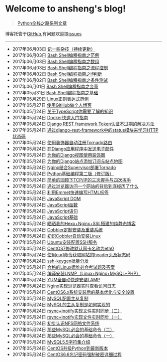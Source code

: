 # Welcome to ansheng's blog!

> [Python全栈之路系列文章](https://blog.ansheng.me/article/python-full-stack-way)

博客托管于[GitHub](https://github.com/anshengme/blog),有问题欢迎提[issues](https://github.com/anshengme/blog/issues)

---

- 2017年06月03日 [记一些杂技（持续更新）](https://blog.ansheng.me/article/remember-some-acrobatics)
- 2017年06月03日 [Bash Shell编程指南之范例](https://blog.ansheng.me/article/bash-shell-programming-guide-example)
- 2017年06月03日 [Bash Shell编程指南之数组](https://blog.ansheng.me/article/bash-shell-programming-guide-to-the-array)
- 2017年06月03日 [Bash Shell编程指南之流程控制](https://blog.ansheng.me/article/bash-shell-programming-guide-for-process-control)
- 2017年06月02日 [Bash Shell编程指南之if判断](https://blog.ansheng.me/article/bash-shell-programming-guide-if-judgment)
- 2017年06月02日 [Bash Shell编程指南之条件测试](https://blog.ansheng.me/article/bash-shell-programming-guide-conditional-test)
- 2017年06月01日 [Bash Shell编程指南之变量](https://blog.ansheng.me/article/bash-shell-programming-guide-for-variables)
- 2017年05月31日 [Bash Shell编程指南之基础](https://blog.ansheng.me/article/bash-shell-programming-guide)
- 2017年05月29日 [Linux正则表达式范例](https://blog.ansheng.me/article/examples-of-linux-regular-expressions)
- 2017年05月27日 [使用GitHub做个人博客](https://blog.ansheng.me/article/use-github-as-a-personal-blog)
- 2017年05月24日 [关于TypeScript你需要了解的知识](https://blog.ansheng.me/article/about-typescript-you-need-to-know-the-knowledge)
- 2017年05月24日 [Docker快速入门指南](https://blog.ansheng.me/article/docker-quick-start-guide)
- 2017年05月24日 [Django REST framework Token认证不过期的解决方法](https://blog.ansheng.me/article/django-rest-framework-token-expiring)
- 2017年05月24日 [通过django-rest-framework中的status模块来学习HTTP状态码](https://blog.ansheng.me/article/django-rest-framework-status-module-learn-the-http-status-code)
- 2017年05月24日 [使用装饰器自动注册Tornado路由](https://blog.ansheng.me/article/automatically-register-tornado-routes-with-decorators)
- 2017年05月24日 [在Django应用程序中发送电子邮件](https://blog.ansheng.me/article/send-an-e-mail-message-in-the-django-application)
- 2017年05月24日 [为你的Django视图使用装饰器](https://blog.ansheng.me/article/use-the-decorator-for-your-django-view)
- 2017年05月24日 [为你的Django站点添加订阅与站点地图](https://blog.ansheng.me/article/add-subscriptions-and-sitemaps-for-your-django-site)
- 2017年05月24日 [Nginx结合Supervisor部署Tornado](https://blog.ansheng.me/article/nginx-deployed-tornado-with-supervisor)
- 2017年05月24日 [Python基础编程第二版（修订版）](https://blog.ansheng.me/article/python-fundamental-programming-2nd-edition-revised-edition)
- 2017年05月24日 [简单的回顾下TCP/IP的三次握手与四次挥手](https://blog.ansheng.me/article/tcp-ip-three-handshakes-and-four-waving)
- 2017年05月24日 [通过浏览器访问一个网站的背后到底经历了什么](https://blog.ansheng.me/article/through-the-browser-to-access-a-site-behind-what-has-gone-through)
- 2017年05月24日 [利用Emmet快速编写HTML标签](https://blog.ansheng.me/article/quickly-write-html-tags-with-emmet)
- 2017年05月24日 [JavaScript DOM](https://blog.ansheng.me/article/javascript-dom)
- 2017年05月24日 [JavaScript函数](https://blog.ansheng.me/article/javascript-function)
- 2017年05月24日 [JavaScript语句](https://blog.ansheng.me/article/javascript-statements)
- 2017年05月24日 [JavaScript基础](https://blog.ansheng.me/article/javascript-foundation)
- 2017年05月24日 [晒晒我的Hexo+Nginx+SSL搭建的纯静态博客](https://blog.ansheng.me/article/hexo-nginx-built-purely-static-blog)
- 2017年05月24日 [Cobbler定制安装及重装系统](https://blog.ansheng.me/article/cobbler-custom-installation-and-reinstall-the-system)
- 2017年05月24日 [初识Cobbler自动安装Linux](https://blog.ansheng.me/article/acquaintance-cobbler-automatically-install-linux)
- 2017年05月24日 [Ubuntu安装配置SSH服务](https://blog.ansheng.me/article/ubuntu-install-configuration-ssh)
- 2017年05月24日 [CentOS7修改默认网卡名称为eth0](https://blog.ansheng.me/article/centos7-modify-network-name-eth0)
- 2017年05月24日 [使用curl命令获取网站的header头及状态码](https://blog.ansheng.me/article/linux-curl-header-status-code)
- 2017年05月24日 [ssh-keygen批量分发](https://blog.ansheng.me/article/ssh-keygen)
- 2017年05月24日 [合格的Linux运维必会考试题及答案](https://blog.ansheng.me/article/ops-linux-exam-questions)
- 2017年05月24日 [编译安装LNMP（Linux+Nginx+MySQL+PHP）](https://blog.ansheng.me/article/compile-install-lnmp)
- 2017年05月24日 [YUM全自动快速安装LAMP](https://blog.ansheng.me/article/yum-install-lamp)
- 2017年05月24日 [Nginx实现浏览器实时查看访问日志](https://blog.ansheng.me/article/nginx-live-view-acccess-log)
- 2017年05月24日 [CentOS6.x系统安装后的基本优化与安全设置](https://blog.ansheng.me/article/linux-basic-optimized-system-installation)
- 2017年05月24日 [MySQL配置主从复制](https://blog.ansheng.me/article/master-slave-replication)
- 2017年05月24日 [MySQL的主从复制是如何实现的](https://blog.ansheng.me/article/mysql-master-slave-replication)
- 2017年05月24日 [rsync+inotify实现文件实时同步（二）](https://blog.ansheng.me/article/rsync-inotify-synchronize-two)
- 2017年05月24日 [rsync+inotify实现文件实时同步（一）](https://blog.ansheng.me/article/rsync-inotify-synchronize-one)
- 2017年05月24日 [初步认识NFS网络文件系统](https://blog.ansheng.me/article/nfs-network-file-system)
- 2017年05月24日 [那些MySQL必会的基础命令（二）](https://blog.ansheng.me/article/those-mysql-must-be-the-basic-command-b)
- 2017年05月24日 [那些MySQL必会的基础命令（一）](https://blog.ansheng.me/article/those-mysql-must-be-the-basic-command-a)
- 2017年05月24日 [MySQL5.5字符集介绍](https://blog.ansheng.me/article/mysql5.5-character-set-introduction)
- 2017年05月24日 [CentOS升级Python到最新版本](https://blog.ansheng.me/article/centos-upgrades-python-to-the-latest-version)
- 2017年05月24日 [CentOS6.6忘记密码强制破密详细过程](https://blog.ansheng.me/article/centos-6.6-forget-the-password-to-force-the-details-of-the-process)
